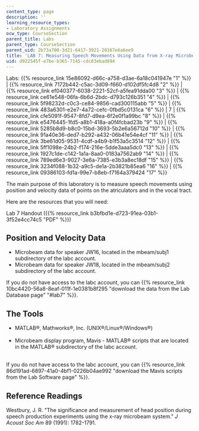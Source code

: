 ```yaml
---
content_type: page
description: ''
learning_resource_types:
- Laboratory Assignments
ocw_type: CourseSection
parent_title: Labs
parent_type: CourseSection
parent_uid: 2b73a700-3d21-6417-3921-20167e6a6ee9
title: 'LAB 7: Measuring Speech Movements Using Data from X-ray Microbeam System'
uid: d922545f-e7be-b365-7145-cdc83ebad894
---
```


Labs: {{% resource_link 15e86092-d66c-a758-d3ae-6a18c041947e "1" %}} | {{% resource_link 7172b442-c5ac-3d09-f660-d102df5fc4d8 "2" %}} | {{% resource_link ef040377-6038-2221-52cf-a5fea91dda00 "3" %}} | {{% resource_link ce61e548-06fa-6b6d-2bdc-d793c126b351 "4" %}} | {{% resource_link 5f98232d-c0c3-ce84-9856-cad300115abb "5" %}} | {{% resource_link 483a6301-e2e7-4a72-cefc-0fbd5c0131ca "6" %}} | 7 | {{% resource_link cfe5091f-9547-8fd7-d9ea-6f2e0f1a99bc "8" %}} | {{% resource_link e5476445-1fd5-a8b1-418a-a0f4fcbad23b "9" %}} | {{% resource_link 5285b8d9-b8c0-15bd-3693-5b2e6a56712d "10" %}} | {{% resource_link 91a40e36-ded7-b292-a432-06b41e54e4cf "11" %}} | {{% resource_link 3be61d05-9531-4cdf-a4b9-b1f53a5c3514 "12" %}} | {{% resource_link 5ff1098e-24b2-f174-216e-5dde3aaa5dc0 "13" %}} | {{% resource_link 1927c1de-c142-1a1a-8aa0-0183a7562ab9 "14" %}} | {{% resource_link 789ed6e3-9027-3e6a-7385-e3b3a8ec18df "15" %}} | {{% resource_link 3234f088-1b32-a9c5-de1a-2b3821b85ea6 "16" %}} | {{% resource_link 09386103-fd1a-99e7-b8eb-f7164a379424 "17" %}}

The main purpose of this laboratory is to measure speech movements using position and velocity data of points on the atriculators and in the vocal tract.

Here are the resources that you will need:

Lab 7 Handout ({{% resource_link b3bfbd1e-d723-91ea-03b1-3f52e4cc74c5 "PDF" %}})

Position and Velocity Data
--------------------------

*   Microbeam data for speaker JW16, located in the mbeam/subj1 subdirectory of the labc account.
*   Microbeam data for speaker JW18, located in the mbeam/subj2 subdirectory of the labc account.

If you do not have access to the labc account, you can {{% resource_link 10bc4420-56a8-8eaf-011f-1e0381b8f295 "download the data from the Lab Database page" "#lab7" %}}.

The Tools
---------

*   MATLAB®, Mathworks®, Inc. (UNIX®/Linux®/Windows®)  
     
*   Microbeam display program, Mavis - MATLAB® scripts that are located in the MATLAB® subdirectory of the labc account.  
     

If you do not have access to the labc account, you can {{% resource_link 86d191ad-6897-41a0-4bf1-0226b04ae992 "download the Mavis scripts from the Lab Software page" %}}.

Reference Readings
------------------

Westbury, J. R. "The significance and measurement of head position during speech production experiments using the x-ray microbeam system." _J Acoust Soc Am_ 89 (1991): 1782-1791.